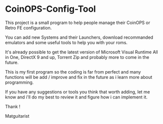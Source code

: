 # CoinOPS-Config-Tool

This project is a small program to help people manage their CoinOPS or Retro FE configuration.

You can add new Systems and their Launchers, download recommanded emulators and some useful tools to help you with your roms.

It's already possible to get the latest version of Microsoft Visual Runtime All in One, DirectX 9 and up, Torrent Zip and probably more to come in the future. 

This is my first program so the coding is far from perfect and many functions will be add / improve and fix in the future as i learn more about programming.

If you have any suggestions or tools you think that worth adding, let me know and i'll do my best to review it and figure how i can implement it. 

Thank !

Matguitarist
